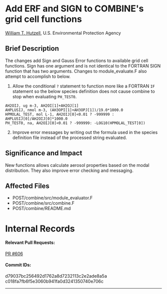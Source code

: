# Add ERF and SIGN to COMBINE's grid cell functions

[William T. Hutzell](mailto:hutzell.bill@epa.gov), U.S. Environmental Protection Agency

## Brief Description

The changes add Sign and Gauss Error functions to available grid cell functions. 
Sign has one argument and is not identical to the FORTRAN SIGN function that has two 
arguments.  Changes to module_evaluate.F also attempt to accomplish to below.

1.   Allow the conditional `?` statement to function more like a FORTRAN `IF` statement so the below species definition does not cause combine to stop when evaluating `PH_TEST0`.

```
AH2OIJ, ug m-3, AH2OI[1]+AH2OJ[1]
AHPLUSIJ, nmol m-3, (AH3OPI[1]+AH3OPJ[1])/19.0*1000.0
HPMOLAL_TEST, mol L-1, AH2OIJ[0]<0.01 ? -999999 : AHPLUSIJ[0]/AH2OIJ[0]*1000.0
PH_TEST0, na, AH2OIJ[0]<0.01 ? -999999: -LOG10(HPMOLAL_TEST[0])
```

2.   Improve error messages by writing out the formula used in the species definition file instead of the processed string evaluated.

## Significance and Impact

New functions allows calculate aerosol properties based on the modal distribution. They also improve error checking and messaging.

## Affected Files

* POST/combine/src/module_evaluator.F 
* POST/combine/src/combine.F 
* POST/combine/README.md 

# Internal Records
#### Relevant Pull Requests:
[PR #606](https://github.com/usepa/cmaq_dev/pull/606)

#### Commit IDs:  
d79037bc256492d1762a8d7232113c2e2ade8a5a   
c018fa7fb6f5e3060b941fa0d3241350740e706c

-----------------------
